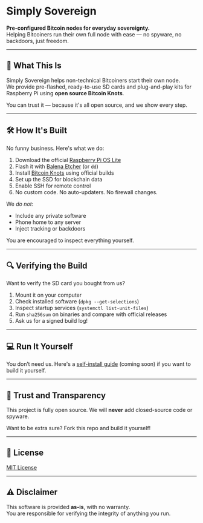 # Simply Sovereign

**Pre-configured Bitcoin nodes for everyday sovereignty.**  
Helping Bitcoiners run their own full node with ease — no spyware, no backdoors, just freedom.

---

## 🔐 What This Is

Simply Sovereign helps non-technical Bitcoiners start their own node.  
We provide pre-flashed, ready-to-use SD cards and plug-and-play kits for Raspberry Pi using **open source Bitcoin Knots**.

You can trust it — because it's all open source, and we show every step.

---

## 🛠️ How It's Built

No funny business. Here's what we do:

1. Download the official [Raspberry Pi OS Lite](https://www.raspberrypi.com/software/operating-systems/)
2. Flash it with [Balena Etcher](https://etcher.io) (or `dd`)
3. Install [Bitcoin Knots](https://bitcoinknots.org/) using official builds
4. Set up the SSD for blockchain data
5. Enable SSH for remote control
6. No custom code. No auto-updaters. No firewall changes.

We *do not*:
- Include any private software
- Phone home to any server
- Inject tracking or backdoors

You are encouraged to inspect everything yourself.

---

## 🔍 Verifying the Build

Want to verify the SD card you bought from us?

1. Mount it on your computer
2. Check installed software (`dpkg --get-selections`)
3. Inspect startup services (`systemctl list-unit-files`)
4. Run `sha256sum` on binaries and compare with official releases
5. Ask us for a signed build log!

---

## 💻 Run It Yourself

You don’t need us. Here's a [self-install guide](#) (coming soon) if you want to build it yourself.

---

## 🤝 Trust and Transparency

This project is fully open source. We will **never** add closed-source code or spyware.

Want to be extra sure? Fork this repo and build it yourself!

---

## 📜 License

[MIT License](LICENSE)

---

## ⚠️ Disclaimer

This software is provided **as-is**, with no warranty.  
You are responsible for verifying the integrity of anything you run.

